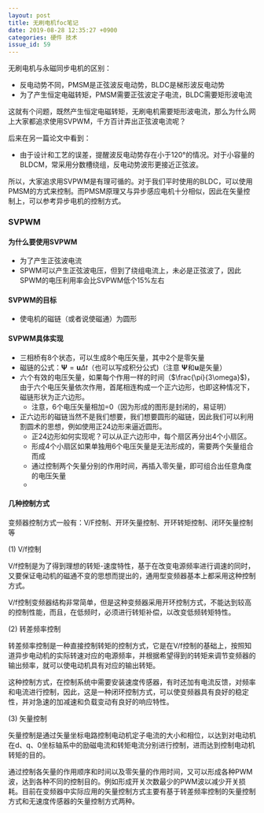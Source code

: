 ```yaml
---
layout: post
title: 无刷电机foc笔记 
date: 2019-08-28 12:35:27 +0900
categories: 硬件 技术
issue_id: 59
---
```


无刷电机与永磁同步电机的区别：
- 反电动势不同，PMSM是正弦波反电动势，BLDC是梯形波反电动势
- 为了产生恒定电磁转矩，PMSM需要正弦波定子电流，BLDC需要矩形波电流

这就有个问题，既然产生恒定电磁转矩，无刷电机需要矩形波电流，那么为什么网上大家都追求使用SVPWM，千方百计弄出正弦波电流呢？

后来在另一篇论文中看到：

- 由于设计和工艺的误差，提醒波反电动势存在小于120°的情况。对于小容量的BLDCM，常采用分数槽绕组，反电动势波形更接近正弦波。

所以，大家追求用SVPWM是有理可循的。对于我们平时使用的BLDC，可以使用PMSM的方式来控制。而PMSM原理又与异步感应电机十分相似，因此在矢量控制上，可以参考异步电机的控制方式。

### SVPWM
#### 为什么要使用SVPWM
- 为了产生正弦波电流
- SPWM可以产生正弦波电压，但到了绕组电流上，未必是正弦波了，因此SPWM的电压利用率会比SVPWM低个15%左右

#### SVPWM的目标
- 使电机的磁链（或者说使磁通）为圆形

#### SVPWM具体实现
- 三相桥有8个状态，可以生成8个电压矢量，其中2个是零矢量
- 磁链的公式：$\boldsymbol\Psi=\boldsymbol u\Delta t$（也可以写成积分公式)（注意 $\boldsymbol \Psi$和$\boldsymbol u$是矢量）
- 六个有效的电压矢量，如果每个作用一样的时间（$\frac{\pi}{3\omega}$)，由于六个电压矢量依次作用，首尾相连构成一个正六边形，也即这种情况下，磁链形状为正六边形。
  - 注意，6个电压矢量相加=0（因为形成的图形是封闭的，易证明）
- 正六边形的磁链当然不是我们想要，我们想要圆形的磁链，因此我们可以利用割圆术的思想，例如使用正24边形来逼近圆形。
  - 正24边形如何实现呢？可以从正六边形中，每个扇区再分出4个小扇区。
  - 形成4个小扇区如果单独用6个电压矢量是无法形成的，需要两个矢量组合而成
  - 通过控制两个矢量分别的作用时间，再插入零矢量，即可组合出任意角度的电压矢量
  - 
#### 几种控制方式
变频器控制方式一般有：V/F控制、开环矢量控制、开环转矩控制、闭环矢量控制等

(1) V/f控制

V/f控制是为了得到理想的转矩-速度特性，基于在改变电源频率进行调速的同时，又要保证电动机的磁通不变的思想而提出的，通用型变频器基本上都采用这种控制方式。

V/f控制变频器结构非常简单，但是这种变频器采用开环控制方式，不能达到较高的控制性能，而且，在低频时，必须进行转矩补偿，以改变低频转矩特性。

(2) 转差频率控制

转差频率控制是一种直接控制转矩的控制方式，它是在V/f控制的基础上，按照知道异步电动机的实际转速对应的电源频率，并根据希望得到的转矩来调节变频器的输出频率，就可以使电动机具有对应的输出转矩。

这种控制方式，在控制系统中需要安装速度传感器，有时还加有电流反馈，对频率和电流进行控制，因此，这是一种闭环控制方式，可以使变频器具有良好的稳定性，并对急速的加减速和负载变动有良好的响应特性。

(3) 矢量控制

矢量控制是通过矢量坐标电路控制电动机定子电流的大小和相位，以达到对电动机在d、q、0坐标轴系中的励磁电流和转矩电流分别进行控制，进而达到控制电动机转矩的目的。

通过控制各矢量的作用顺序和时间以及零矢量的作用时间，又可以形成各种PWM波，达到各种不同的控制目的。例如形成开关次数最少的PWM波以减少开关损耗。目前在变频器中实际应用的矢量控制方式主要有基于转差频率控制的矢量控制方式和无速度传感器的矢量控制方式两种。
